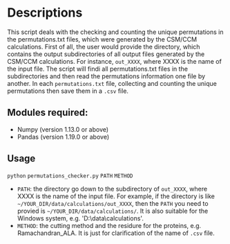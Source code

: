 # Descriptions
This script deals with the checking and counting the unique permutations in the permutations.txt files, which were generated by the CSM/CCM calculations. 
First of all, the user would provide the directory, which contains the output subdirectories of all output files generated by the CSM/CCM calculations. For instance, `out_XXXX`, where XXXX is the name of the input file. 
The script will findi all permutations.txt files in the subdirectories and then read the permutations information one file by another. In each `permutations.txt` file, collecting and counting the unique permutations then save them in a `.csv` file.

## Modules required:
- Numpy (version 1.13.0 or above)
- Pandas (version 1.19.0 or above)

## Usage
`python` `permutations_checker.py` `PATH` `METHOD`
- `PATH`:   the directory go down to the subdirectory of `out_XXXX`, where XXXX is the name of the input file.
          For example, if the directory is like `~/YOUR_DIR/data/calculations/out_XXXX`, then the `PATH` you need to provied is                     `~/YOUR_DIR/data/calculations/`. It is also suitable for the Windows system, e.g. 'D:\data\calculations\'.
- `METHOD`: the cutting method and the residure for the proteins, e.g. Ramachandran_ALA.
          It is just for clarification of the name of `.csv` file.
